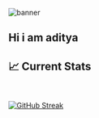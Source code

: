 <img src='./Banner/Green Modern Online Business Webinar Banner.png' alt='banner'></img>

## Hi i am aditya
## :chart_with_upwards_trend: Current Stats

<br />
<p align="center">

</p>

[![GitHub Streak](https://github-readme-streak-stats.herokuapp.com?user=Aditya-Paul&theme=vue-dark)](https://git.io/streak-stats)
<!--
**Aditya-Paul/Aditya-Paul** is a ✨ _special_ ✨ repository because its `README.md` (this file) appears on your GitHub profile.

Here are some ideas to get you started:

- 🔭 I’m currently working on ...
- 🌱 I’m currently learning ...
- 👯 I’m looking to collaborate on ...
- 🤔 I’m looking for help with ...
- 💬 Ask me about ...
- 📫 How to reach me: ...
- 😄 Pronouns: ...
- ⚡ Fun fact: ...
-->
